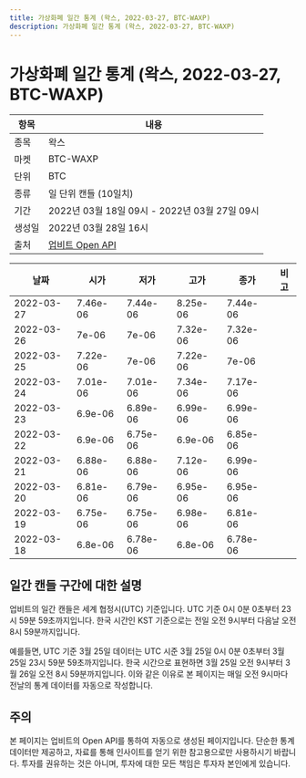 ```yaml
---
title: 가상화폐 일간 통계 (왁스, 2022-03-27, BTC-WAXP)
description: 가상화폐 일간 통계 (왁스, 2022-03-27, BTC-WAXP)
---
```


가상화폐 일간 통계 (왁스, 2022-03-27, BTC-WAXP)
===

|항목|내용|
|--|--|
|종목|왁스|
|마켓|BTC-WAXP|
|단위|BTC|
|종류|일 단위 캔들 (10일치)|
|기간|2022년 03월 18일 09시 - 2022년 03월 27일 09시|
|생성일|2022년 03월 28일 16시|
|출처|[업비트 Open API](https://docs.upbit.com)|


|날짜|시가|저가|고가|종가|비고|
|--|--|--|--|--|--|
|2022-03-27|7.46e-06|7.44e-06|8.25e-06|7.44e-06|    |
|2022-03-26|7e-06|7e-06|7.32e-06|7.32e-06|    |
|2022-03-25|7.22e-06|7e-06|7.22e-06|7e-06|    |
|2022-03-24|7.01e-06|7.01e-06|7.34e-06|7.17e-06|    |
|2022-03-23|6.9e-06|6.89e-06|6.99e-06|6.99e-06|    |
|2022-03-22|6.9e-06|6.75e-06|6.9e-06|6.85e-06|    |
|2022-03-21|6.88e-06|6.88e-06|7.12e-06|6.99e-06|    |
|2022-03-20|6.81e-06|6.79e-06|6.95e-06|6.95e-06|    |
|2022-03-19|6.75e-06|6.75e-06|6.98e-06|6.81e-06|    |
|2022-03-18|6.8e-06|6.78e-06|6.8e-06|6.78e-06|    |


일간 캔들 구간에 대한 설명
---


업비트의 일간 캔들은 세계 협정시(UTC) 기준입니다. 
UTC 기준 0시 0분 0초부터 23시 59분 59초까지입니다. 
한국 시간인 KST 기준으로는 전일 오전 9시부터 다음날 오전 8시 59분까지입니다. 


예를들면, UTC 기준 3월 25일 데이터는 UTC 시준 3월 25일 0시 0분 0초부터 3월 25일 23시 59분 59초까지입니다. 
한국 시간으로 표현하면 3월 25일 오전 9시부터 3월 26일 오전 8시 59분까지입니다. 
이와 같은 이유로 본 페이지는 매일 오전 9시마다 전날의 통계 데이터를 자동으로 작성합니다. 


주의
---


본 페이지는 업비트의 Open API를 통하여 자동으로 생성된 페이지입니다. 
단순한 통계 데이터만 제공하고, 자료를 통해 인사이트를 얻기 위한 참고용으로만 사용하시기 바랍니다. 
투자를 권유하는 것은 아니며, 투자에 대한 모든 책임은 투자자 본인에게 있습니다. 
